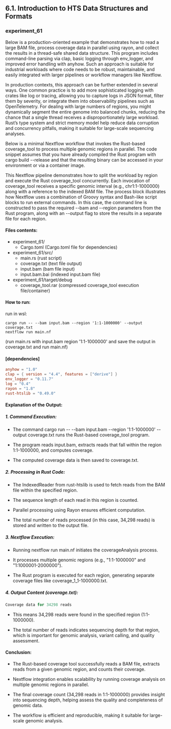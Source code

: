 ## 6.1. Introduction to HTS Data Structures and Formats

### experiment_61

Below is a production-oriented example that demonstrates how to read a large BAM file, process coverage data in parallel using rayon, and collect the results in a thread-safe shared data structure. This program includes command-line parsing via clap, basic logging through env_logger, and improved error handling with anyhow. Such an approach is suitable for industrial workloads where code needs to be robust, maintainable, and easily integrated with larger pipelines or workflow managers like Nextflow.

In production contexts, this approach can be further extended in several ways. One common practice is to add more sophisticated logging with crates like log or tracing, allowing you to capture logs in JSON format, filter them by severity, or integrate them into observability pipelines such as OpenTelemetry. For dealing with large numbers of regions, you might dynamically segment the entire genome into balanced chunks, reducing the chance that a single thread receives a disproportionately large workload. Rust’s type system and strict memory model help reduce data corruption and concurrency pitfalls, making it suitable for large-scale sequencing analyses.

Below is a minimal Nextflow workflow that invokes the Rust-based coverage_tool to process multiple genomic regions in parallel. The code snippet assumes that you have already compiled the Rust program with cargo build --release and that the resulting binary can be accessed in your environment or via a container image.

This Nextflow pipeline demonstrates how to split the workload by region and execute the Rust coverage_tool concurrently. Each invocation of coverage_tool receives a specific genomic interval (e.g., chr1:1-1000000) along with a reference to the indexed BAM file. The process block illustrates how Nextflow uses a combination of Groovy syntax and Bash-like script blocks to run external commands. In this case, the command line is constructed to pass the required --bam and --region parameters from the Rust program, along with an --output flag to store the results in a separate file for each region.

#### Files contents:
* experiment_61/
  * Cargo.toml (Cargo.toml file for dependencies)
* experiment_61/src/
  * main.rs (rust script)
  * coverage.txt (text file output)
  * input.bam (bam file input)
  * input.bam.bai (indexed input.bam file)
* experiment_61/target/debug
  * coverage_tool.rar (compressed coverage_tool execution file/container)

#### How to run:

run in wsl:

```wsl
cargo run -- --bam input.bam --region '1:1-1000000' --output coverage.txt
nextflow run main.nf
```

(run main.rs with input.bam region '1:1-1000000' and save the output in coverage.txt and run main.nf)
  
#### [dependencies]

```toml
anyhow = "1.0"
clap = { version = "4.4", features = ["derive"] }
env_logger = "0.11.7"
log = "0.4"
rayon = "1.8"
rust-htslib = "0.49.0"
```

#### Explanation of the Output:

##### 1. Command Execution:

* The command cargo run -- --bam input.bam --region '1:1-1000000' --output coverage.txt runs the Rust-based coverage_tool program.

* The program reads input.bam, extracts reads that fall within the region 1:1-1000000, and computes coverage.

* The computed coverage data is then saved to coverage.txt.

##### 2. Processing in Rust Code:

* The IndexedReader from rust-htslib is used to fetch reads from the BAM file within the specified region.

* The sequence length of each read in this region is counted.

* Parallel processing using Rayon ensures efficient computation.

* The total number of reads processed (in this case, 34,298 reads) is stored and written to the output file.

##### 3. Nextflow Execution:

* Running nextflow run main.nf initiates the coverageAnalysis process.

* It processes multiple genomic regions (e.g., "1:1-1000000" and "1:1000001-2000000").

* The Rust program is executed for each region, generating separate coverage files like coverage_1_1-1000000.txt.

##### 4. Output Content (coverage.txt):

```rust
Coverage data for 34298 reads
```

* This means 34,298 reads were found in the specified region (1:1-1000000).

* The total number of reads indicates sequencing depth for that region, which is important for genomic analysis, variant calling, and quality assessment.

#### Conclusion:
* The Rust-based coverage tool successfully reads a BAM file, extracts reads from a given genomic region, and counts their coverage.

* Nextflow integration enables scalability by running coverage analysis on multiple genomic regions in parallel.

* The final coverage count (34,298 reads in 1:1-1000000) provides insight into sequencing depth, helping assess the quality and completeness of genomic data.

* The workflow is efficient and reproducible, making it suitable for large-scale genomic analysis.
